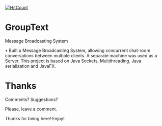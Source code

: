 [![HitCount](http://hits.dwyl.io/abhinav-codealchemist/GroupText.svg)](http://hits.dwyl.io/abhinav-codealchemist/GroupText)
# GroupText
Message Broadcasting System


• Built a Message Broadcasting System, allowing concurrent chat-room conversations between multiple clients. A separate machine was used as a Server. This project is based on Java Sockets, Multithreading, Java serialization and JavaFX.

# Thanks

Comments? Suggestions?

Please, leave a comment.

Thanks for being here! Enjoy!
